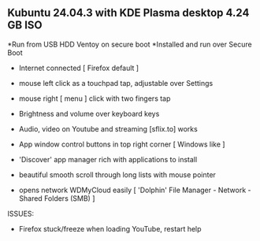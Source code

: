 ## Kubuntu 24.04.3 with KDE Plasma desktop 4.24 GB ISO

*Run from USB HDD Ventoy on secure boot
*Installed and run over Secure Boot
- Internet connected [ Firefox default ]
- mouse left click as a touchpad tap, adjustable over Settings
- mouse right [ menu ] click with two fingers tap
- Brightness and volume over keyboard keys
- Audio, video on Youtube and streaming [sflix.to] works
- App window control buttons in top right corner [ Windows like ]
- 'Discover' app manager rich with applications to install
- beautiful smooth scroll through long lists with mouse pointer

- opens network WDMyCloud easily [ 'Dolphin' File Manager - Network - Shared Folders (SMB) ]

ISSUES:
- Firefox stuck/freeze when loading YouTube, restart help